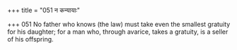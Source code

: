 +++
title = "051 न कन्यायाः"

+++
051	No father who knows (the law) must take even the smallest gratuity for his daughter; for a man who, through avarice, takes a gratuity, is a seller of his offspring.
